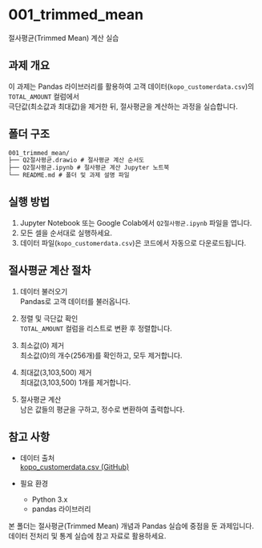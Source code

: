 # 001_trimmed_mean

절사평균(Trimmed Mean) 계산 실습

## 과제 개요

이 과제는 Pandas 라이브러리를 활용하여 고객 데이터(`kopo_customerdata.csv`)의 `TOTAL_AMOUNT` 컬럼에서  
극단값(최소값과 최대값)을 제거한 뒤, 절사평균을 계산하는 과정을 실습합니다.

## 폴더 구조

```txt
001_trimmed_mean/
├── Q2절사평균.drawio # 절사평균 계산 순서도
├── Q2절사평균.ipynb # 절사평균 계산 Jupyter 노트북
└── README.md # 폴더 및 과제 설명 파일
```

## 실행 방법

1. Jupyter Notebook 또는 Google Colab에서 `Q2절사평균.ipynb` 파일을 엽니다.
2. 모든 셀을 순서대로 실행하세요.
3. 데이터 파일(`kopo_customerdata.csv`)은 코드에서 자동으로 다운로드됩니다.

## 절사평균 계산 절차

1. 데이터 불러오기  
  Pandas로 고객 데이터를 불러옵니다.

2. 정렬 및 극단값 확인  
  `TOTAL_AMOUNT` 컬럼을 리스트로 변환 후 정렬합니다.

3. 최소값(0) 제거  
  최소값(0)의 개수(256개)를 확인하고, 모두 제거합니다.

4. 최대값(3,103,500) 제거  
  최대값(3,103,500) 1개를 제거합니다.

5. 절사평균 계산  
  남은 값들의 평균을 구하고, 정수로 변환하여 출력합니다.

## 참고 사항

- 데이터 출처  
  [kopo_customerdata.csv (GitHub)](https://raw.githubusercontent.com/hyokwan/python-lecture/refs/heads/master/dataset/kopo_customerdata.csv)

- 필요 환경  
  - Python 3.x  
  - pandas 라이브러리

본 폴더는 절사평균(Trimmed Mean) 개념과 Pandas 실습에 중점을 둔 과제입니다.  
데이터 전처리 및 통계 실습에 참고 자료로 활용하세요.
